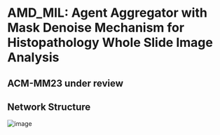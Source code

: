 # AMD_MIL: Agent Aggregator with Mask Denoise Mechanism for Histopathology Whole Slide lmage Analysis 
## ACM-MM23 under review
## Network Structure
![image](https://github.com/lingxitong/AMD_MIL/blob/main/network.png)
